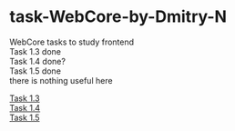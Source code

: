 # task-WebCore-by-Dmitry-N
WebCore tasks to study frontend <br/>
Task 1.3 done <br/>
Task 1.4 done? <br/>
Task 1.5 done <br/>
there is nothing useful here

[Task 1.3](task-1.3/index.html "task 1.3") <br/>
[Task 1.4](task-1.4/index.html "task 1.4") <br/>
[Task 1.5](task-1.5/index.html "task 1.5") <br/>
